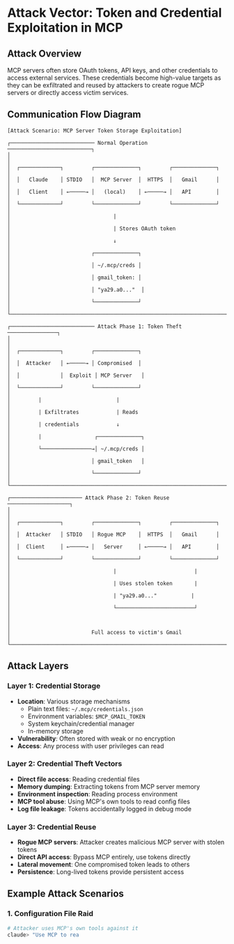 # Attack Vector: Token and Credential Exploitation in MCP

## Attack Overview
MCP servers often store OAuth tokens, API keys, and other credentials to access external services. These credentials become high-value targets as they can be exfiltrated and reused by attackers to create rogue MCP servers or directly access victim services.

## Communication Flow Diagram

```
[Attack Scenario: MCP Server Token Storage Exploitation]

┌─────────────────────────── Normal Operation ───────────────────────────┐
│                                                                         │
│  ┌─────────────┐         ┌──────────────┐         ┌──────────────┐   │
│  │   Claude    │ STDIO   │  MCP Server  │  HTTPS  │   Gmail      │   │
│  │   Client    │ ←─────→ │   (local)    │ ←─────→ │   API        │   │
│  └─────────────┘         └──────────────┘         └──────────────┘   │
│                                 |                                      │
│                                 | Stores OAuth token                   │
│                                 ↓                                      │
│                          ┌──────────────┐                             │
│                          │ ~/.mcp/creds │                             │
│                          │ gmail_token: │                             │
│                          │ "ya29.a0..."  │                             │
│                          └──────────────┘                             │
└─────────────────────────────────────────────────────────────────────┘

┌─────────────────────────── Attack Phase 1: Token Theft ────────────────┐
│                                                                         │
│  ┌─────────────┐         ┌──────────────┐                            │
│  │  Attacker   │ ←─────→ │ Compromised  │                            │
│  │             │  Exploit │ MCP Server   │                            │
│  └─────────────┘         └──────────────┘                            │
│         |                        |                                     │
│         | Exfiltrates            | Reads                              │
│         | credentials            ↓                                     │
│         |                 ┌──────────────┐                           │
│         └────────────────→│ ~/.mcp/creds │                           │
│                          │ gmail_token   │                           │
│                          └──────────────┘                           │
└─────────────────────────────────────────────────────────────────────┘

┌─────────────────────── Attack Phase 2: Token Reuse ────────────────────┐
│                                                                         │
│  ┌─────────────┐         ┌──────────────┐         ┌──────────────┐   │
│  │  Attacker   │ STDIO   │ Rogue MCP    │  HTTPS  │   Gmail      │   │
│  │  Client     │ ←─────→ │   Server     │ ←─────→ │   API        │   │
│  └─────────────┘         └──────────────┘         └──────────────┘   │
│                                 |                         |             │
│                                 | Uses stolen token       |             │
│                                 | "ya29.a0..."           |             │
│                                 └─────────────────────────┘             │
│                                                                         │
│                          Full access to victim's Gmail                  │
└─────────────────────────────────────────────────────────────────────┘
```

## Attack Layers

### Layer 1: Credential Storage
- **Location**: Various storage mechanisms
  - Plain text files: `~/.mcp/credentials.json`
  - Environment variables: `$MCP_GMAIL_TOKEN`
  - System keychain/credential manager
  - In-memory storage
- **Vulnerability**: Often stored with weak or no encryption
- **Access**: Any process with user privileges can read

### Layer 2: Credential Theft Vectors
- **Direct file access**: Reading credential files
- **Memory dumping**: Extracting tokens from MCP server memory
- **Environment inspection**: Reading process environment
- **MCP tool abuse**: Using MCP's own tools to read config files
- **Log file leakage**: Tokens accidentally logged in debug mode

### Layer 3: Credential Reuse
- **Rogue MCP servers**: Attacker creates malicious MCP server with stolen tokens
- **Direct API access**: Bypass MCP entirely, use tokens directly
- **Lateral movement**: One compromised token leads to others
- **Persistence**: Long-lived tokens provide persistent access

## Example Attack Scenarios

### 1. Configuration File Raid
```bash
# Attacker uses MCP's own tools against it
claude> "Use MCP to rea